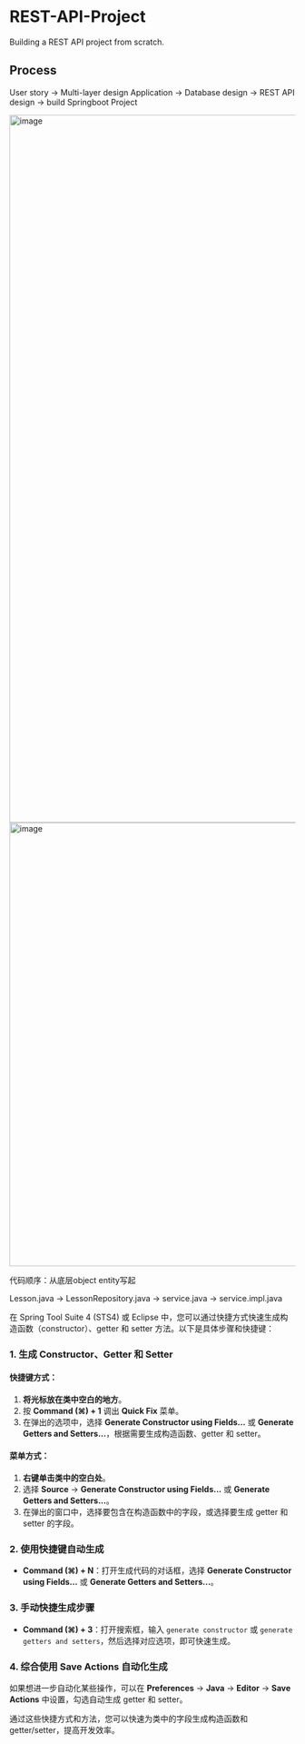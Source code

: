 # REST-API-Project
Building a REST API project from scratch.

## Process
User story -> Multi-layer design Application -> Database design -> REST API design -> build Springboot Project

<img width="1246" alt="image" src="https://github.com/user-attachments/assets/92f053e3-673e-47cf-ab35-957093014961">


<img width="781" alt="image" src="https://github.com/user-attachments/assets/8d363a51-35ff-4472-b3f9-3a79024ecb51">

代码顺序：从底层object entity写起

Lesson.java -> LessonRepository.java -> service.java -> service.impl.java

在 Spring Tool Suite 4 (STS4) 或 Eclipse 中，您可以通过快捷方式快速生成构造函数（constructor）、getter 和 setter 方法。以下是具体步骤和快捷键：

### 1. **生成 Constructor、Getter 和 Setter**

#### 快捷键方式：
1. **将光标放在类中空白的地方**。
2. 按 **Command (⌘) + 1** 调出 **Quick Fix** 菜单。
3. 在弹出的选项中，选择 **Generate Constructor using Fields...** 或 **Generate Getters and Setters...**，根据需要生成构造函数、getter 和 setter。

#### 菜单方式：
1. **右键单击类中的空白处**。
2. 选择 **Source** -> **Generate Constructor using Fields...** 或 **Generate Getters and Setters...**。
3. 在弹出的窗口中，选择要包含在构造函数中的字段，或选择要生成 getter 和 setter 的字段。

### 2. **使用快捷键自动生成**
   - **Command (⌘) + N**：打开生成代码的对话框，选择 **Generate Constructor using Fields...** 或 **Generate Getters and Setters...**。

### 3. **手动快捷生成步骤**
   - **Command (⌘) + 3**：打开搜索框，输入 `generate constructor` 或 `generate getters and setters`，然后选择对应选项，即可快速生成。

### 4. **综合使用 Save Actions 自动化生成**
   如果想进一步自动化某些操作，可以在 **Preferences** -> **Java** -> **Editor** -> **Save Actions** 中设置，勾选自动生成 getter 和 setter。

通过这些快捷方式和方法，您可以快速为类中的字段生成构造函数和 getter/setter，提高开发效率。
